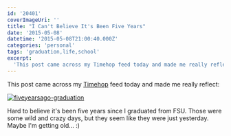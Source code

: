 ```yaml
---
id: '20401'
coverImageUri: ''
title: "I Can't Believe It's Been Five Years"
date: '2015-05-08'
datetime: '2015-05-08T21:00:40.000Z'
categories: 'personal'
tags: 'graduation,life,school'
excerpt:
  'This post came across my Timehop feed today and made me really reflect…'
---
```


This post came across my [Timehop](http://timehop.com/) feed today and made me
really reflect:

[![fiveyearsago-graduation](http://assets.brandonmartinez.com/brandonmartinez/2015/05/fiveyearsago-graduation.png)](http://assets.brandonmartinez.com/brandonmartinez/2015/05/fiveyearsago-graduation.png)

Hard to believe it's been five years since I graduated from FSU. Those were some
wild and crazy days, but they seem like they were just yesterday. Maybe I'm
getting old… :)
